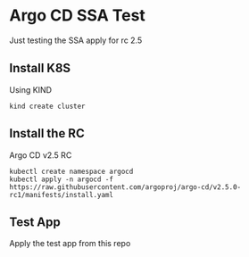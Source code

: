 # Argo CD SSA Test

Just testing the SSA apply for rc 2.5

## Install K8S

Using KIND

```shell
kind create cluster
```

## Install the RC

Argo CD v2.5 RC

```shell
kubectl create namespace argocd
kubectl apply -n argocd -f https://raw.githubusercontent.com/argoproj/argo-cd/v2.5.0-rc1/manifests/install.yaml
```

## Test App

Apply the test app from this repo
